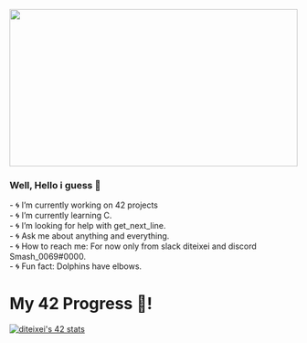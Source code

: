 <a> <img src="https://i.pinimg.com/originals/53/78/af/5378afc474a5702cdacf5cdbbb960c49.gif" width="100%" height="275px" /> </a>
### Well, Hello i guess 👋
<p float="left">
   <a align="right"> 
- 🌀 I’m currently working on 42 projects<br>
- 🌀 I’m currently learning C.<br>
- 🌀 I’m looking for help with get_next_line. <br>
- 🌀 Ask me about anything and everything.<br>
- 🌀 How to reach me: For now only from slack diteixei and discord Smash_0069#0000.<br>
- 🌀 Fun fact: Dolphins have elbows.
   </a>
  &nbsp;
  <H1>My 42 Progress 🥴!</H1>
   <!--
   <table>
      <tr>
         <td>Projects</td>
      </tr>
      <tr>
         <td>Rank 00 - libft<td/>
         <td>125/100</td>
      </tr>
      <tr>
          <td>Rank 01 - ft_printf<td/>
          <td>100/100</td>
      </tr>
   </table>
   -->
  <a href="https://github.com/oakoudad/badge42"> 
    <img src="https://badge.mediaplus.ma/darkblue/diteixei?UM6P=off" alt="diteixei's 42 stats" /> 
  </a>
</p>

<!--
<img width="40px" height="50px" src="https://i.giphy.com/media/ZnYDpTpDKrhf4RwQ7R/giphy.webp"/>
<table>
 <tr>
  <td align="center"> Hello There 👋 </td>
  <td align="center"> 42 Progress </td>
 </tr>
 <tr>
  <td>
    <p>🔭 I’m currently working on 42 Projects.<br></p>
    <p>🌱 I’m currently learning C.<br></p>
    <p>🤔 I’m looking for help with get_next_line.<br></p>
    <p>📫 How to reach me: You don't (at the moment!!!).<br></p>
    <H2>🥴</H2>
  </td>
  <td>
   <p align="right"> 
    <a href="https://github.com/oakoudad/badge42"> 
     <img src="https://badge.mediaplus.ma/darkblue/diteixei?UM6P=off" alt="diteixei's 42 stats" /> 
    </a> 
   </p>
  </td>
 </tr>
</table>
  
</body>
  
</html>
**Sma0sh/Sma0sh** is a ✨ _special_ ✨ repository because its `README.md` (this file) appears on your GitHub profile.

Here are some ideas to get you started:

- 🔭 I’m currently working on ...
- 🌱 I’m currently learning ...
- 👯 I’m looking to collaborate on ...
- 🤔 I’m looking for help with ...
- 💬 Ask me about ...
- 📫 How to reach me: ...
- 😄 Pronouns: ...
- ⚡ Fun fact: ...
-->
